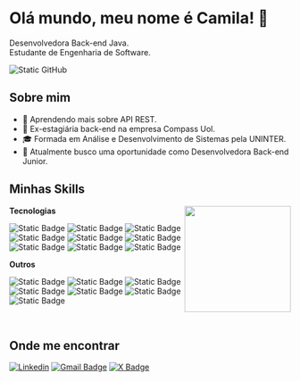 <div align="left">
  <h1>Olá mundo, meu nome é Camila! 👋</h1>
  <p>Desenvolvedora Back-end Java.<br/>Estudante de Engenharia de Software.</p>
  <img src="https://img.shields.io/static/v1?label=Overview&message=Camila&color=f8efd4&style=for-the-badge&logo=GitHub" alt="Static GitHub">
</div>

## Sobre mim

- 🌱 Aprendendo mais sobre API REST.
- 💼 Ex-estagiária back-end na empresa Compass Uol.
- 🎓 Formada em Análise e Desenvolvimento de Sistemas pela UNINTER.
- 🚀 Atualmente busco uma oportunidade como Desenvolvedora Back-end Junior.
  
## Minhas Skills

<img align="right" margin-top="50em" height="190em" src="https://github-readme-stats.vercel.app/api/top-langs/?username=camibarbosa&layout=compact&hide_border=true&title_color=D2E3C8&text_color=fbc7d4&bg_color=436850"/>

**Tecnologias**
   
![Static Badge](https://img.shields.io/badge/-Java-100000?style=flat&logo=Java&color=%23739072)
![Static Badge](https://img.shields.io/badge/-SpringBoot-100000?style=flat&logo=SpringBoot&color=%23739072)
![Static Badge](https://img.shields.io/badge/-JavaScript-100000?style=flat&logo=JavaScript&color=%23739072)
![Static Badge](https://img.shields.io/badge/-HTML-100000?style=flat&logo=HTML&color=%23739072)
![Static Badge](https://img.shields.io/badge/-CSS-100000?style=flat&logo=CSS&color=%23739072)
![Static Badge](https://img.shields.io/badge/-TypeScript-100000?style=flat&logo=TypeScript&logoColor=white&color=%23739072)
![Static Badge](https://img.shields.io/badge/-MYSQL-100000?style=flat&logo=MYSQL&color=%23739072)
![Static Badge](https://img.shields.io/badge/-PostgreSQL-100000?style=flat&logo=PostgreSQL&color=%23739072)
![Static Badge](https://img.shields.io/badge/-Docker-100000?style=flat&logo=Docker&color=%23739072)

**Outros**

![Static Badge](https://img.shields.io/badge/-Insomnia-100000?style=flat&logo=Insomnia&color=%23739072)
![Static Badge](https://img.shields.io/badge/-Postman-100000?style=flat&logo=Postman&color=%23739072)
![Static Badge](https://img.shields.io/badge/-Git-100000?style=flat&logo=Git&color=%23739072)
![Static Badge](https://img.shields.io/badge/-Linux-100000?style=flat&logo=Linux&color=%23739072)
![Static Badge](https://img.shields.io/badge/-Eclipse-100000?styleflat&logo=Eclipse&color=%23739072)
![Static Badge](https://img.shields.io/badge/-IntelliJ-100000?style=flat&logo=IntelliJ%20Idea&logoColor=white&color=%23739072)
![Static Badge](https://img.shields.io/badge/-Trello-100000?style=flat&logo=Trello&color=%23739072)

  
<br/>

## Onde me encontrar
[![Linkedin](https://img.shields.io/badge/-iamcamilabarbosa-blue?style=flat-square&logo=Linkedin&color=%23739072&link=https://www.linkedin.com/in/iamcamilabarbosa/)](https://www.linkedin.com/in/iamcamilabarbosa/)
[![Gmail Badge](https://img.shields.io/badge/-iamcamilabarbosa@email.com-006bed?style=flat-square&logo=Gmail&color=%23739072&link=mailto:iamcamilabarbosa@gmail.comL)](mailto:iamcamilabarbosa@gmail.com)
[![X Badge](https://img.shields.io/badge/-X-333333?style=flat&logo=X&color=%23739072)](https://twitter.com/camicode)

